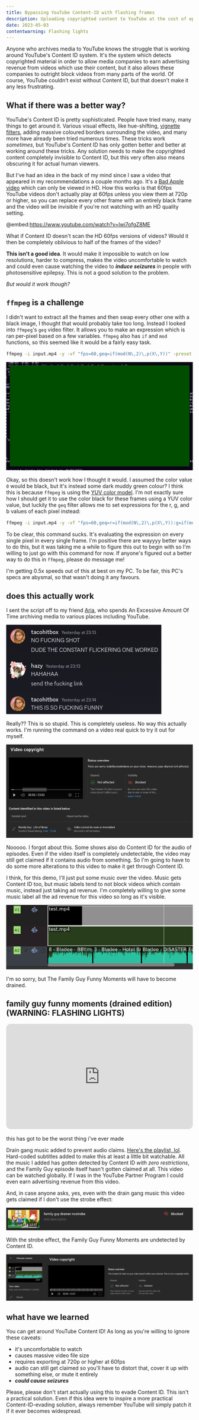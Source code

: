 ```yaml
---
title: Bypassing YouTube Content-ID with flashing frames
description: Uploading copyrighted content to YouTube at the cost of epileptic seizures
date: 2023-05-03
contentwarning: Flashing lights
---
```


Anyone who archives media to YouTube knows the struggle that is working around YouTube's Content ID system. It's the system which detects copyrighted material in order to allow media companies to earn advertising revenue from videos which use their content, but it also allows these companies to outright block videos from many parts of the world. Of course, YouTube couldn’t exist without Content ID, but that doesn’t make it any less frustrating.

## What if there was a better way?

YouTube's Content ID is pretty sophisticated. People have tried many, many things to get around it. Various visual effects, like hue-shifting, [vignette filters](https://en.wikipedia.org/wiki/Vignetting), adding massive coloured borders surrounding the video, and many more have already been tried numerous times. These tricks work _sometimes_, but YouTube's Content ID has only gotten better and better at working around these tricks. Any solution needs to make the copyrighted content completely invisible to Content ID, but this very often also means obscuring it for actual human viewers.

But I've had an idea in the back of my mind since I saw a video that appeared in my recommendations a couple months ago. It's a [Bad Apple video](https://en.wikipedia.org/wiki/Bad_Apple!!#Use_as_a_graphical_and_audio_test) which can only be viewed in HD. How this works is that 60fps YouTube videos don't actually play at 60fps unless you view them at 720p or higher, so you can replace every other frame with an entirely black frame and the video will be invisible if you're not watching with an HD quality setting.

@embed:https://www.youtube.com/watch?v=lwi7ofgZ8ME

What if Content ID doesn't scan the HD 60fps versions of videos? Would it then be completely oblivious to half of the frames of the video?

**This isn't a good idea**. It would make it impossible to watch on low resolutions, harder to compress, makes the video uncomfortable to watch and could even cause watching the video to _**induce seizures**_ in people with photosensitive epilepsy. This is not a good solution to the problem.

_But would it work though?_

## `ffmpeg` is a challenge

I didn't want to extract all the frames and then swap every other one with a black image, I thought that would probably take too long. Instead I looked into `ffmpeg`'s `geq` video filter. It allows you to make an expression which is ran per-pixel based on a few variables. `ffmpeg` also has `if` and `mod` functions, so this seemed like it would be a fairly easy task.

```sh
ffmpeg -i input.mp4 -y -vf "fps=60,geq=if(mod(N\,2)\,p(X\,Y))" -preset ultrafast output.mp4
```

![an ffplay window showing a dark green frame](/assets/bypassing-content-id/green-frame.png)

Okay, so this doesn't work how I thought it would. I assumed the color value `0` would be black, but it's instead some dark muddy green colour? I think this is because `ffmpeg` is using the [YUV color model](https://en.wikipedia.org/wiki/YUV). I'm not exactly sure how I should get it to use the color black for these frames using a YUV color value, but luckily the `geq` filter allows me to set expressions for the r, g, and b values of each pixel instead:

```sh
ffmpeg -i input.mp4 -y -vf "fps=60,geq=r=if(mod(N\,2)\,p(X\,Y)):g=if(mod(N\,2)\,p(X\,Y)):b=if(mod(N\,2)\,p(X\,Y))" -preset ultrafast output.mp4
```

To be clear, this command sucks. It's evaluating the expression on every single pixel in every single frame. I'm positive there are wayyyy better ways to do this, but it was taking me a while to figure this out to begin with so I'm willing to just go with this command for now. If anyone's figured out a better way to do this in `ffmpeg`, please do message me!

I'm getting 0.5x speeds out of this at best on my PC. To be fair, this PC's specs are abysmal, so that wasn't doing it any favours.

## does this actually work

I sent the script off to my friend [Aria](https://tacohitbox.com), who spends An Excessive Amount Of Time archiving media to various places including YouTube.

![tacohitbox: NO FUCKING SHOT, DUDE THE CONSTANT FLICKERING ONE WORKED; hazy: HAHAHAA, send the fucking link; tacohitbox: THIS IS SO FUCKING FUNNY](/assets/bypassing-content-id/it-works.png)

Really?? This is so stupid. This is completely useless. No way this actually works. I'm running the command on a video real quick to try it out for myself.

![Screenshot of YouTube Studio, showing an audio claim for Family Guy - Life of Brian, blocking the video in all territories](/assets/bypassing-content-id/no-family-guy-funnies.png)

Nooooo. I forgot about this. Some shows also do Content ID for the audio of episodes. Even if the video itself is completely undetectable, the video may still get claimed if it contains audio from something. So I'm going to have to do some more alterations to this video to make it get through Content ID.

I think, for this demo, I'll just put some music over the video. Music gets Content ID too, but music labels tend to not block videos which contain music, instead just taking ad revenue. I'm completely willing to give some music label all the ad revenue for this video so long as it's visible.

![Screenshot of the Kdenlive video editor with an audio track filled with Bladee songs](/assets/bypassing-content-id/kdenlive-drained.png)

I'm so sorry, but The Family Guy Funny Moments will have to become drained.

## family guy funny moments (drained edition) (WARNING: FLASHING LIGHTS)

<p>
	<iframe src="https://www.youtube.com/embed/XrvbAuk42LE?start=450" title="YouTube video player" frameborder="0" allow="accelerometer; autoplay; clipboard-write; encrypted-media; gyroscope; picture-in-picture; web-share" allowfullscreen style="width: 100%; aspect-ratio: 16 / 9; border-radius: 0.75rem"></iframe>
</p>

this has got to be the worst thing i've ever made

Drain gang music added to prevent audio claims. [Here's the playlist, lol](https://open.spotify.com/playlist/6vi42OTDujqUXTfyd0DYNZ). Hard-coded subtitles added to make this at least a little bit watchable. All the music I added has gotten detected by Content ID _with zero restrictions_, and the Family Guy episode itself hasn't gotten claimed at all. This video can be watched globally. If I was in the YouTube Partner Program I could even earn advertising revenue from this video.

And, in case anyone asks, yes, even with the drain gang music this video gets claimed if I don't use the strobe effect:

![Screenshot showing 'family guy drainer nostrobe' blocked in YouTube Studio](/assets/bypassing-content-id/blocked-drainer-nostrobe-upload.png)

With the strobe effect, the Family Guy Funny Moments are undetected by Content ID.

![Screenshot showing the strobe effect video hasn't gotten blocked in YouTube Studio](/assets/bypassing-content-id/no-block.png)

## what have we learned

You can get around YouTube Content ID! As long as you're willing to ignore these caveats:

- it's uncomfortable to watch
- causes massive video file size
- requires exporting at 720p or higher at 60fps
- audio can still get claimed so you'll have to distort that, cover it up with something else, or mute it entirely
- _**could cause seizures**_

Please, please don't start actually using this to evade Content ID. This isn't a practical solution. Even if this idea were to inspire a more practical Content-ID-evading solution, always remember YouTube will simply patch it if it ever becomes widespread.
